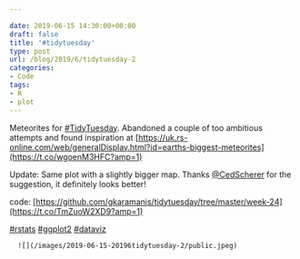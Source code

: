 ```yaml
---

date: 2019-06-15 14:30:00+00:00
draft: false
title: '#tidytuesday'
type: post
url: /blog/2019/6/tidytuesday-2
categories:
- Code
tags:
- R
- plot
---
```


Meteorites for [#TidyTuesday](https://mobile.twitter.com/hashtag/TidyTuesday?src=hashtag_click). Abandoned a couple of too ambitious attempts and found inspiration at [https://uk.rs-online.com/web/generalDisplay.html?id=earths-biggest-meteorites](https://t.co/wgoenM3HFC?amp=1)

Update: Same plot with a slightly bigger map. Thanks [@CedScherer](https://mobile.twitter.com/CedScherer) for the suggestion, it definitely looks better! 

code: [https://github.com/gkaramanis/tidytuesday/tree/master/week-24](https://t.co/TmZuoW2XD9?amp=1)

[#rstats](https://mobile.twitter.com/hashtag/rstats?src=hashtag_click) [#ggplot2](https://mobile.twitter.com/hashtag/ggplot2?src=hashtag_click) [#dataviz](https://mobile.twitter.com/hashtag/dataviz?src=hashtag_click)


  
      ![](/images/2019-06-15-20196tidytuesday-2/public.jpeg)

